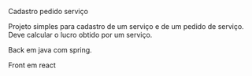 Cadastro pedido serviço

Projeto simples para cadastro de um serviço e de um pedido de serviço. Deve calcular o lucro obtido por um serviço.

Back em java com spring.

Front em react
